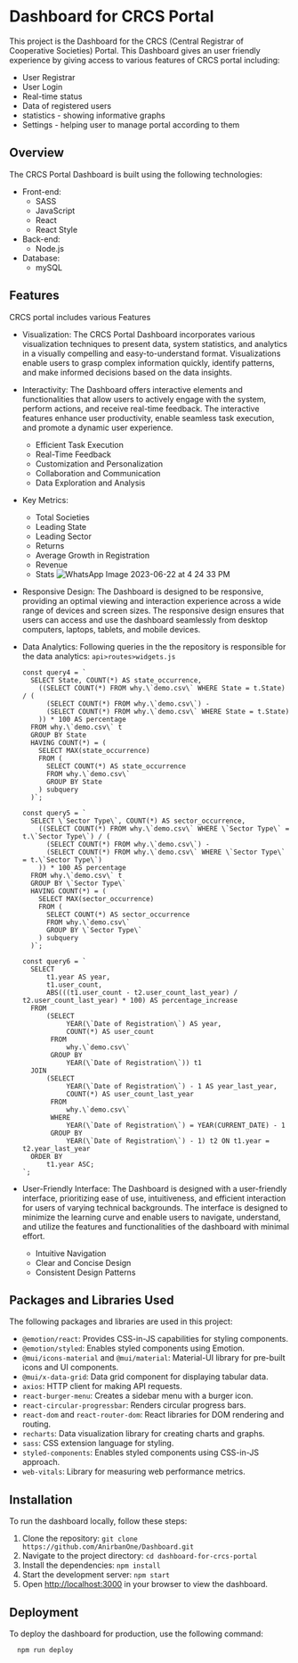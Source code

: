 # Dashboard for CRCS Portal
This project is the Dashboard for the CRCS (Central Registrar of Cooperative Societies) Portal. This Dashboard gives an user friendly experience by giving access to various features of CRCS portal including:
- User Registrar
- User Login
- Real-time status
- Data of registered users
- statistics - showing informative graphs 
- Settings - helping user to manage portal according to them


## Overview
The CRCS Portal Dashboard is built using the following technologies:

- Front-end:
    - SASS
    - JavaScript
    - React
    - React Style
- Back-end:
    - Node.js
- Database:
    - mySQL


## Features
CRCS portal includes various Features 

- Visualization: The CRCS Portal Dashboard incorporates various visualization techniques to present data, system statistics, and analytics in a visually compelling and easy-to-understand format. Visualizations enable users to grasp complex information quickly, identify patterns, and make informed decisions based on the data insights.

- Interactivity: The Dashboard offers interactive elements and functionalities that allow users to actively engage with the system, perform actions, and receive real-time feedback. The interactive features enhance user productivity, enable seamless task execution, and promote a dynamic user experience.
    - Efficient Task Execution
    - Real-Time Feedback
    - Customization and Personalization
    - Collaboration and Communication
    - Data Exploration and Analysis

- Key Metrics:
    - Total Societies
    - Leading State
    - Leading Sector
    - Returns
    - Average Growth in Registration
    - Revenue
    - Stats
![WhatsApp Image 2023-06-22 at 4 24 33 PM](https://github.com/AnirbanOne/Dashboard/assets/124530952/89634df2-d198-41b4-9919-d89e68f8a179)

- Responsive Design: The Dashboard is designed to be responsive, providing an optimal viewing and interaction experience across a wide range of devices and screen sizes. The responsive design ensures that users can access and use the dashboard seamlessly from desktop computers, laptops, tablets, and mobile devices.

- Data Analytics: Following queries in the the repository is responsible for the data analytics: 
    `api>routes>widgets.js`

    ```shell
    const query4 = `
      SELECT State, COUNT(*) AS state_occurrence,
        ((SELECT COUNT(*) FROM why.\`demo.csv\` WHERE State = t.State) / (
          (SELECT COUNT(*) FROM why.\`demo.csv\`) - 
          (SELECT COUNT(*) FROM why.\`demo.csv\` WHERE State = t.State)
        )) * 100 AS percentage
      FROM why.\`demo.csv\` t
      GROUP BY State
      HAVING COUNT(*) = (
        SELECT MAX(state_occurrence)
        FROM (
          SELECT COUNT(*) AS state_occurrence
          FROM why.\`demo.csv\`
          GROUP BY State
        ) subquery
      )`;
  
    const query5 = `
      SELECT \`Sector Type\`, COUNT(*) AS sector_occurrence,
        ((SELECT COUNT(*) FROM why.\`demo.csv\` WHERE \`Sector Type\` = t.\`Sector Type\`) / (
          (SELECT COUNT(*) FROM why.\`demo.csv\`) - 
          (SELECT COUNT(*) FROM why.\`demo.csv\` WHERE \`Sector Type\` = t.\`Sector Type\`)
        )) * 100 AS percentage
      FROM why.\`demo.csv\` t
      GROUP BY \`Sector Type\`
      HAVING COUNT(*) = (
        SELECT MAX(sector_occurrence)
        FROM (
          SELECT COUNT(*) AS sector_occurrence
          FROM why.\`demo.csv\`
          GROUP BY \`Sector Type\`
        ) subquery
      )`;
  
    const query6 = `
      SELECT 
          t1.year AS year,
          t1.user_count,
          ABS(((t1.user_count - t2.user_count_last_year) / t2.user_count_last_year) * 100) AS percentage_increase
      FROM 
          (SELECT 
               YEAR(\`Date of Registration\`) AS year,
               COUNT(*) AS user_count
           FROM 
               why.\`demo.csv\`
           GROUP BY 
               YEAR(\`Date of Registration\`)) t1
      JOIN 
          (SELECT 
               YEAR(\`Date of Registration\`) - 1 AS year_last_year,
               COUNT(*) AS user_count_last_year
           FROM 
               why.\`demo.csv\`
           WHERE 
               YEAR(\`Date of Registration\`) = YEAR(CURRENT_DATE) - 1
           GROUP BY 
               YEAR(\`Date of Registration\`) - 1) t2 ON t1.year = t2.year_last_year
      ORDER BY 
          t1.year ASC;
    `;
    
- User-Friendly Interface: The Dashboard is designed with a user-friendly interface, prioritizing ease of use, intuitiveness, and efficient interaction for users of varying technical backgrounds. The interface is designed to minimize the learning curve and enable users to navigate, understand, and utilize the features and functionalities of the dashboard with minimal effort.
    - Intuitive Navigation
    - Clear and Concise Design
    - Consistent Design Patterns


## Packages and Libraries Used
The following packages and libraries are used in this project:

- `@emotion/react`: Provides CSS-in-JS capabilities for styling components.
- `@emotion/styled`: Enables styled components using Emotion.
- `@mui/icons-material` and `@mui/material`: Material-UI library for pre-built icons and UI components.
- `@mui/x-data-grid`: Data grid component for displaying tabular data.
- `axios`: HTTP client for making API requests.
- `react-burger-menu`: Creates a sidebar menu with a burger icon.
- `react-circular-progressbar`: Renders circular progress bars.
- `react-dom` and `react-router-dom`: React libraries for DOM rendering and routing.
- `recharts`: Data visualization library for creating charts and graphs.
- `sass`: CSS extension language for styling.
- `styled-components`: Enables styled components using CSS-in-JS approach.
- `web-vitals`: Library for measuring web performance metrics.


## Installation
To run the dashboard locally, follow these steps:

1. Clone the repository: `git clone https://github.com/AnirbanOne/Dashboard.git`
2. Navigate to the project directory: `cd dashboard-for-crcs-portal`
3. Install the dependencies: `npm install`
4. Start the development server: `npm start`
5. Open [http://localhost:3000](http://localhost:3000) in your browser to view the dashboard.


## Deployment
To deploy the dashboard for production, use the following command:

```shell
  npm run deploy

